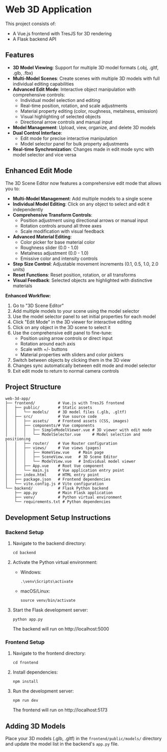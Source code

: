 # Web 3D Application

This project consists of:

- A Vue.js frontend with TresJS for 3D rendering
- A Flask backend API

## Features

- **3D Model Viewing**: Support for multiple 3D model formats (.obj, .gltf, .glb, .fbx)
- **Multi-Model Scenes**: Create scenes with multiple 3D models with full individual editing capabilities
- **Advanced Edit Mode**: Interactive object manipulation with comprehensive controls:
  - Individual model selection and editing
  - Real-time position, rotation, and scale adjustments
  - Material property editing (color, roughness, metalness, emission)
  - Visual highlighting of selected objects
  - Directional arrow controls and manual input
- **Model Management**: Upload, view, organize, and delete 3D models
- **Dual Control Interface**:
  - Edit mode for precise interactive manipulation
  - Model selector panel for bulk property adjustments
- **Real-time Synchronization**: Changes made in edit mode sync with model selector and vice versa

## Enhanced Edit Mode

The 3D Scene Editor now features a comprehensive edit mode that allows you to:

- **Multi-Model Management**: Add multiple models to a single scene
- **Individual Model Editing**: Click on any object to select and edit it independently
- **Comprehensive Transform Controls**:
  - Position adjustment using directional arrows or manual input
  - Rotation controls around all three axes
  - Scale modification with visual feedback
- **Advanced Material Editing**:
  - Color picker for base material color
  - Roughness slider (0.0 - 1.0)
  - Metalness adjustment (0.0 - 1.0)
  - Emissive color and intensity controls
- **Step Size Control**: Adjustable movement increments (0.1, 0.5, 1.0, 2.0 units)
- **Reset Functions**: Reset position, rotation, or all transforms
- **Visual Feedback**: Selected objects are highlighted with distinctive materials

**Enhanced Workflow:**

1. Go to "3D Scene Editor"
2. Add multiple models to your scene using the model selector
3. Use the model selector panel to set initial properties for each model
4. Click "Edit Mode" in the 3D viewer for interactive editing
5. Click on any object in the 3D scene to select it
6. Use the comprehensive edit panel to fine-tune:
   - Position using arrow controls or direct input
   - Rotation around each axis
   - Scale with +/- buttons
   - Material properties with sliders and color pickers
7. Switch between objects by clicking them in the 3D view
8. Changes sync automatically between edit mode and model selector
9. Exit edit mode to return to normal camera controls

## Project Structure

```
web-3d-app/
├── frontend/          # Vue.js with TresJS frontend
│   ├── public/        # Static assets
│   │   └── models/    # 3D model files (.glb, .gltf)
│   ├── src/           # Vue source code
│   │   ├── assets/    # Frontend assets (CSS, images)
│   │   ├── components/# Vue components
│   │   │   ├── SimpleModelViewer.vue # 3D viewer with edit mode
│   │   │   └── ModelSelector.vue     # Model selection and positioning
│   │   ├── router/    # Vue Router configuration
│   │   ├── views/     # Vue views (pages)
│   │   │   ├── HomeView.vue    # Main page
│   │   │   ├── SceneView.vue   # 3D Scene Editor
│   │   │   └── ModelView.vue   # Individual model viewer
│   │   ├── App.vue    # Root Vue component
│   │   └── main.js    # Vue application entry point
│   ├── index.html     # HTML entry point
│   ├── package.json   # Frontend dependencies
│   └── vite.config.js # Vite configuration
└── backend/           # Flask Python backend
    ├── app.py         # Main Flask application
    ├── venv/          # Python virtual environment
    └── requirements.txt # Python dependencies
```

## Development Setup Instructions

### Backend Setup

1. Navigate to the backend directory:

   ```
   cd backend
   ```

2. Activate the Python virtual environment:

   - Windows:
     ```
     .\venv\Scripts\activate
     ```
   - macOS/Linux:
     ```
     source venv/bin/activate
     ```

3. Start the Flask development server:
   ```
   python app.py
   ```
   The backend will run on http://localhost:5000

### Frontend Setup

1. Navigate to the frontend directory:

   ```
   cd frontend
   ```

2. Install dependencies:

   ```
   npm install
   ```

3. Run the development server:
   ```
   npm run dev
   ```
   The frontend will run on http://localhost:5173

## Adding 3D Models

Place your 3D models (.glb, .gltf) in the `frontend/public/models/` directory and update the model list in the backend's `app.py` file.
